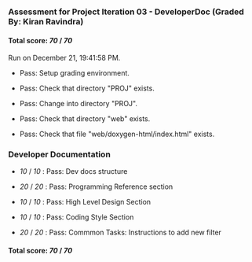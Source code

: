 ### Assessment for Project Iteration 03 - DeveloperDoc (Graded By: Kiran Ravindra)

#### Total score: _70_ / _70_

Run on December 21, 19:41:58 PM.

+ Pass: Setup grading environment.



+ Pass: Check that directory "PROJ" exists.

+ Pass: Change into directory "PROJ".

+ Pass: Check that directory "web" exists.

+ Pass: Check that file "web/doxygen-html/index.html" exists.


### Developer Documentation

+  _10_ / _10_ : Pass: Dev docs structure



+  _20_ / _20_ : Pass: Programming Reference section



+  _10_ / _10_ : Pass: High Level Design Section



+  _10_ / _10_ : Pass: Coding Style Section



+  _20_ / _20_ : Pass: Commmon Tasks: Instructions to add new filter



#### Total score: _70_ / _70_


